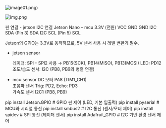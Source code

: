 ![image01.png](https://global.discourse-cdn.com/nvidia/original/2X/6/6f589f87224371b47e04e736ee87bff1288ba7cc.png))

![img.png](attachment:1f51143b-2583-40a8-be04-ceac450a04e8:img.png)

핀 연결 - jetson I2C 연결
Jetson Nano 	–   	mcu
3.3V (전원)		        VCC
GND			        GND
I2C SDA (Pin 3)	 	SDA
I2C SCL (Pin 5)	 	SCL

Jetson의 GPIO는 3.3V로 동작하므로, 5V 센서 사용 시 레벨 변환기 필수.

- jetson sensor
    
    레이더: SPI - SPI2 사용 → PB15(SCK), PB14(MISO), PB13(MOSI)
    LED: PD12
    조도/습도 센서: I2C (PB8, PB9와 병렬 연결)
    
- mcu sensor
DC 모터		PA8 (TIM1_CH1)			
초음파 센서	Trig: PD2, Echo: PD3		
가속도 센서	I2C1 (PB8, PB9)

pip install Jetson.GPIO  # GPIO 핀 제어 (LED, 기본 입출력)
pip install pyserial  # MCU와 시리얼 통신
pip install smbus2    # I2C 통신 (센서/모터 제어)
pip install spidev    # SPI 통신 (레이더 센서)
pip install Adafruit_GPIO  # I2C 기반 환경 센서 제어
